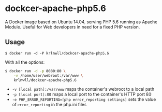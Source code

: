 dockcer-apache-php5.6
===================================

A Docker image based on Ubuntu 14.04, serving PHP 5.6 running as Apache Module. Useful for Web developers in need for a fixed PHP version.

Usage
------

```
$ docker run -d -P krlnwll/dockcer-apache-php5.6
```

With all the options:

```bash
$ docker run -d -p 8080:80 \
    -v /home/user/webroot:/var/www \
    krlnwll/dockcer-apache-php5.6
```

* `-v [local path]:/var/www` maps the container's webroot to a local path
* `-p [local port]:80` maps a local port to the container's HTTP port 80
* `-e PHP_ERROR_REPORTING=[php error_reporting settings]` sets the value of `error_reporting` in the php.ini files
